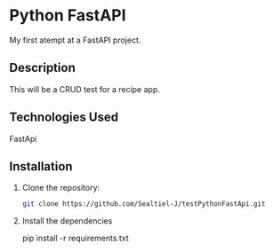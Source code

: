 # Python FastAPI 

My first atempt at a FastAPI project.

## Description

This will be a CRUD test for a recipe app.

## Technologies Used

FastApi

## Installation

1. Clone the repository:

   ```bash
   git clone https://github.com/Sealtiel-J/testPythonFastApi.git
   ```
2. Install the dependencies

   pip install -r requirements.txt

